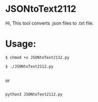 # JSONtoText2112
Hi, This tool converts .json files to .txt file.

# Usage:

```
$ chmod +x JSONtoText2112.py

$ ./JSONtoText2112.py


```

or

```

python3 JSONtoText2112.py

```


